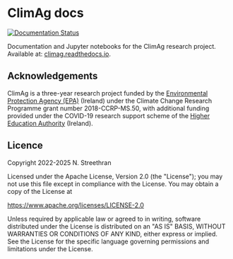 # ClimAg docs

[![Documentation Status](https://readthedocs.org/projects/climag/badge/?version=latest)](https://climag.readthedocs.io/?badge=latest)

Documentation and Jupyter notebooks for the ClimAg research project.
Available at: [climag.readthedocs.io](https://climag.readthedocs.io/).

## Acknowledgements

ClimAg is a three-year research project funded by the [Environmental Protection Agency (EPA)](https://www.epa.ie/) (Ireland) under the Climate Change Research Programme grant number 2018-CCRP-MS.50, with additional funding provided under the COVID-19 research support scheme of the [Higher Education Authority](https://hea.ie/) (Ireland).

## Licence

Copyright 2022-2025 N. Streethran

Licensed under the Apache License, Version 2.0 (the "License");
you may not use this file except in compliance with the License.
You may obtain a copy of the License at

  <https://www.apache.org/licenses/LICENSE-2.0>

Unless required by applicable law or agreed to in writing, software
distributed under the License is distributed on an "AS IS" BASIS,
WITHOUT WARRANTIES OR CONDITIONS OF ANY KIND, either express or implied.
See the License for the specific language governing permissions and
limitations under the License.
